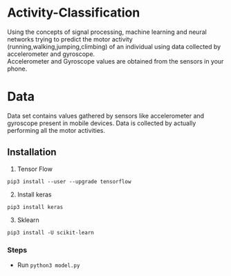 # Activity-Classification

Using the concepts of signal processing, machine learning and neural networks trying to predict the motor activity (running,walking,jumping,climbing) of an individual using data collected by accelerometer and gyroscope.  
Accelerometer and Gyroscope values are obtained from the sensors in your phone.

# Data
Data set contains values gathered by sensors like accelerometer and gyroscope present in mobile devices. Data is collected by actually performing all the motor activities.

## Installation
1. Tensor Flow  
```
pip3 install --user --upgrade tensorflow
```
2. Install keras
```
pip3 install keras
```
3. Sklearn
```
pip3 install -U scikit-learn
```

### Steps
* Run ```python3 model.py```
